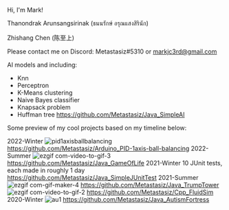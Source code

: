 Hi, I'm Mark!

Thanondrak Arunsangsirinak (ธนนรักษ์ อรุณแสงสิรินัก)

Zhishang Chen (陈至上)

Please contact me on Discord: Metastasiz#5310 or markjc3rd@gmail.com

AI models and  including:
- Knn
- Perceptron
- K-Means clustering
- Naive Bayes classifier
- Knapsack problem
- Huffman tree
https://github.com/Metastasiz/Java_SimpleAI

Some preview of my cool projects based on my timeline below:

2022-Winter
![pid1axisballbalancing](https://user-images.githubusercontent.com/75691419/215871192-b9245c52-4b9d-4301-9030-3ae6aedde78f.gif)
https://github.com/Metastasiz/Arduino_PID-1axis-ball-balancing
2022-Summer
![ezgif com-video-to-gif-3](https://user-images.githubusercontent.com/75691419/216468893-f8bd7415-6968-40da-9350-1f8f9142f162.gif)
https://github.com/Metastasiz/Java_GameOfLife
2021-Winter
10 JUnit tests, each made in roughly 1 day
https://github.com/Metastasiz/Java_SimpleJUnitTest
2021-Summer
![ezgif com-gif-maker-4](https://user-images.githubusercontent.com/75691419/216758626-63087c03-fb2a-48b5-891d-bb312f166081.gif)
https://github.com/Metastasiz/Java_TrumpTower
![ezgif com-video-to-gif-2](https://user-images.githubusercontent.com/75691419/216443258-5da098d8-aea0-4010-9549-b736782502e0.gif)
https://github.com/Metastasiz/Cpp_FluidSim
2020-Winter
![au1](https://user-images.githubusercontent.com/75691419/216058880-57447efb-c6a4-4a09-9476-a2a4f847fb5a.gif)
https://github.com/Metastasiz/Java_AutismFortress
